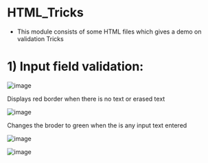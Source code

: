 # HTML_Tricks

- This module consists of some HTML files which gives a demo on validation Tricks

# 1) Input field validation:

![image](https://user-images.githubusercontent.com/43011442/115967063-20210880-a54e-11eb-8913-84db9f92746c.png)

Displays red border when there is no text or erased text

![image](https://user-images.githubusercontent.com/43011442/115967098-4ba3f300-a54e-11eb-8ad0-0036c7ca93bb.png)

Changes the broder to green when the is any input text entered

![image](https://user-images.githubusercontent.com/43011442/115967110-5e1e2c80-a54e-11eb-96b9-3a75f2e653be.png)

![image](https://user-images.githubusercontent.com/43011442/115967131-7aba6480-a54e-11eb-8a47-717e08ab9806.png)
